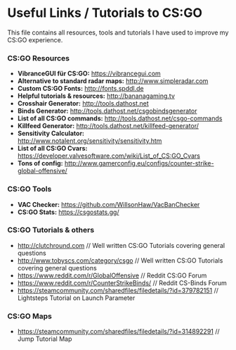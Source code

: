 # Useful Links / Tutorials to CS:GO
This file contains all resources, tools and tutorials I have used to improve my CS:GO experience.

### CS:GO Resources
- **VibranceGUI für CS:GO:** https://vibrancegui.com
- **Alternative to standard radar maps:** http://www.simpleradar.com
- **Custom CS:GO Fonts:** http://fonts.spddl.de
- **Helpful tutorials & resources:** http://bananagaming.tv
- **Crosshair Generator:** http://tools.dathost.net
- **Binds Generator:** http://tools.dathost.net/csgobindsgenerator
- **List of all CS:GO commands:** http://tools.dathost.net/csgo-commands
- **Killfeed Generator:** http://tools.dathost.net/killfeed-generator/
- **Sensitivity Calculator:** http://www.notalent.org/sensitivity/sensitivity.htm
- **List of all CS:GO Cvars:** https://developer.valvesoftware.com/wiki/List_of_CS:GO_Cvars
- **Tons of config:** http://www.gamerconfig.eu/configs/counter-strike-global-offensive/

### CS:GO Tools
- **VAC Checker:** https://github.com/WillsonHaw/VacBanChecker
- **CS:GO Stats:** https://csgostats.gg/

### CS:GO Tutorials & others
- http://clutchround.com							                                // Well written CS:GO Tutorials covering general questions
- http://www.tobyscs.com/category/csgo					                      // Well written CS:GO Tutorials covering general questions
- https://www.reddit.com/r/GlobalOffensive					                  // Reddit CS:GO Forum
- https://www.reddit.com/r/CounterStrikeBinds/				                // Reddit CS-Binds Forum
- https://steamcommunity.com/sharedfiles/filedetails/?id=379782151		// Lightsteps Tutorial on Launch Parameter

### CS:GO Maps
- https://steamcommunity.com/sharedfiles/filedetails/?id=314892291		// Jump Tutorial Map
